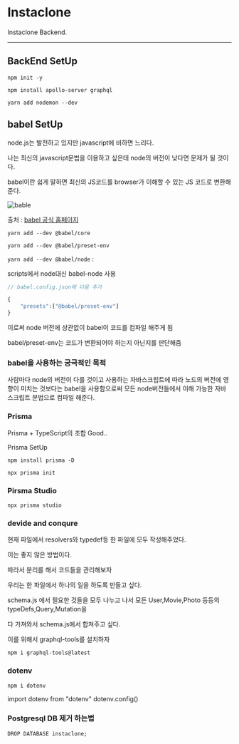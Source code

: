 # Instaclone

Instaclone Backend.

<hr>

## BackEnd SetUp

`npm init -y`

`npm install apollo-server graphql`

`yarn add nodemon --dev`

<!-- ## nodemon 사용법

nodemon은 변경사항을 적용하기위해 서버를 죽이고 재실행하는 번거로움을 해결해 준다.

```
"scripts": {
    "dev": "nodemon --exec node server.js"
},
``` -->

## babel SetUp

node.js는 발전하고 있지만 javascript에 비하면 느리다.

나는 최신의 javascript문법을 이용하고 싶은데 node의 버전이 낮다면 문제가 될 것이다.

babel이란 쉽게 말하면 최신의 JS코드를 browser가 이해할 수 있는 JS 코드로 변환해준다.

![bable](./readmeimg/babel.png)

출처 : [babel 공식 홈페이지](https://babeljs.io/)

`yarn add --dev @babel/core`

`yarn add --dev @babel/preset-env`

`yarn add --dev @babel/node` :

scripts에서 node대신 babel-node 사용

```javascript
// babel.config.json에 다음 추가

{
    "presets":["@babel/preset-env"]
}
```

이로써 node 버전에 상관없이 babel이 코드를 컴파일 해주게 됨

babel/preset-env는 코드가 변환되어야 하는지 아닌지를 판단해줌

### babel을 사용하는 궁극적인 목적

사람마다 node의 버전이 다를 것이고 사용하는 자바스크립트에 따라 노드의 버전에 영향이 미치는 것보다는 babel을 사용함으로써 모든 node버전들에서 이해 가능한 자바스크립트 문법으로 컴파일 해준다.

### Prisma

Prisma + TypeScript의 조합 Good..

Prisma SetUp

`npm install prisma -D`

`npx prisma init`

### Pirsma Studio

`npx prisma studio`

### devide and conqure

현재 파일에서 resolvers와 typedef등 한 파일에 모두 작성해주었다.

이는 좋지 않은 방법이다.

따라서 분리를 해서 코드들을 관리해보자

우리는 한 파일에서 하나의 일을 하도록 만들고 싶다.

schema.js 에서 필요한 것들을 모두 나누고 나서 모든 User,Movie,Photo 등등의 typeDefs,Query,Mutation을

다 가져와서 schema.js에서 합쳐주고 싶다.

이를 위해서 graphql-tools를 설치하자

`npm i graphql-tools@latest`

### dotenv

`npm i dotenv`

import dotenv from "dotenv"
dotenv.config()

### Postgresql DB 제거 하는법

`DROP DATABASE instaclone;`
